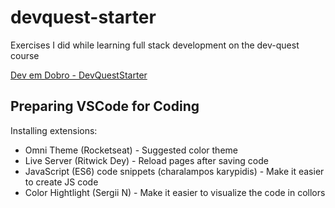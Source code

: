 # devquest-starter
Exercises I did while learning full stack development on the dev-quest course

[Dev em Dobro - DevQuestStarter](https://dev-em-dobro.ticto.club/)

## Preparing VSCode for Coding
Installing extensions:
- Omni Theme (Rocketseat) - Suggested color theme
- Live Server (Ritwick Dey) - Reload pages after saving code
- JavaScript (ES6) code snippets (charalampos karypidis) - Make it easier to create JS code
- Color Hightlight (Sergii N) - Make it easier to visualize the code in collors 